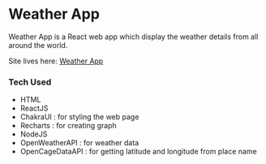 # Weather App

Weather App is a React web app which display the weather details from all around the world.

Site lives here: [Weather App](https://mystifying-ardinghelli-cf376c.netlify.app)

### Tech Used

- HTML
- ReactJS
- ChakraUI : for styling the web page
- Recharts : for creating graph
- NodeJS
- OpenWeatherAPI : for weather data
- OpenCageDataAPI : for getting latitude and longitude from place name

